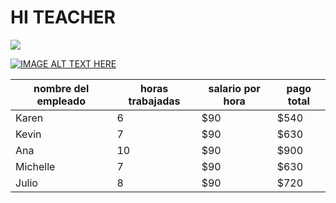 # HI TEACHER
![](http://conceptodefinicion.de/wp-content/uploads/2017/03/Cielo.jpg)

[![IMAGE ALT TEXT HERE](https://img.youtube.com/vi/NcN7CZJGTCE/0.jpg)](https://www.youtube.com/watch?v=NcN7CZJGTCE)

| nombre del empleado | horas trabajadas | salario por hora  | pago total |
|---------------------|------------------|-------------------|------------|
| Karen               | 6                | $90               | $540       |
| Kevin               | 7                | $90               | $630       |
| Ana                 | 10               | $90               | $900       |
| Michelle            | 7                | $90               | $630       |
| Julio               | 8                | $90               | $720       |


 
